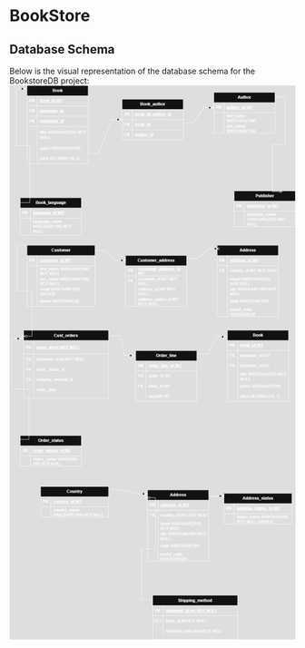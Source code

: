 # BookStore
## Database Schema

Below is the visual representation of the database schema for the BookstoreDB project:
![BookstoreDB Schema](https://github.com/Currybroketherecord/BookStore/blob/main/BOOKSTORE%20SCHEMA.drawio.png)

